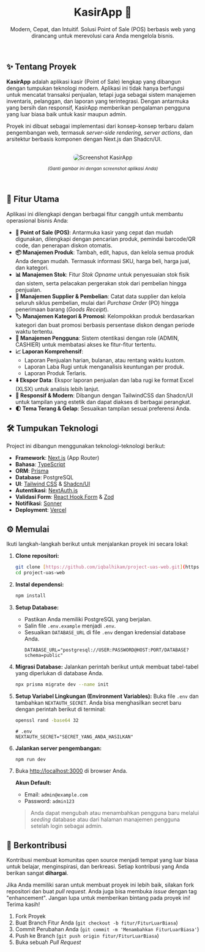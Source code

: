 <div align="center">
  <br />
  <h1><b>KasirApp 🛒</b></h1>
  <p>
    Modern, Cepat, dan Intuitif. Solusi Point of Sale (POS) berbasis web yang dirancang untuk merevolusi cara Anda mengelola bisnis.
  </p>
  <br />
</div>

## ✨ Tentang Proyek

**KasirApp** adalah aplikasi kasir (Point of Sale) lengkap yang dibangun dengan tumpukan teknologi modern. Aplikasi ini tidak hanya berfungsi untuk mencatat transaksi penjualan, tetapi juga sebagai sistem manajemen inventaris, pelanggan, dan laporan yang terintegrasi. Dengan antarmuka yang bersih dan responsif, KasirApp memberikan pengalaman pengguna yang luar biasa baik untuk kasir maupun admin.

Proyek ini dibuat sebagai implementasi dari konsep-konsep terbaru dalam pengembangan web, termasuk *server-side rendering*, *server actions*, dan arsitektur berbasis komponen dengan Next.js dan Shadcn/UI.

<br/>

<div align="center">
  <img src="https://placehold.co/800x400/8b5cf6/ffffff?text=Screenshot+Aplikasi+Anda" alt="Screenshot KasirApp" style="border-radius: 8px; box-shadow: 0 4px 15px rgba(0,0,0,0.1);">
  <p><small><i>(Ganti gambar ini dengan screenshot aplikasi Anda)</i></small></p>
</div>

<br/>

## 🚀 Fitur Utama

Aplikasi ini dilengkapi dengan berbagai fitur canggih untuk membantu operasional bisnis Anda:

* **🛒 Point of Sale (POS)**: Antarmuka kasir yang cepat dan mudah digunakan, dilengkapi dengan pencarian produk, pemindai barcode/QR code, dan penerapan diskon otomatis.
* **📦 Manajemen Produk**: Tambah, edit, hapus, dan kelola semua produk Anda dengan mudah. Termasuk informasi SKU, harga beli, harga jual, dan kategori.
* **📊 Manajemen Stok**: Fitur *Stok Opname* untuk penyesuaian stok fisik dan sistem, serta pelacakan pergerakan stok dari pembelian hingga penjualan.
* **🚚 Manajemen Supplier & Pembelian**: Catat data supplier dan kelola seluruh siklus pembelian, mulai dari *Purchase Order* (PO) hingga penerimaan barang (*Goods Receipt*).
* **🏷️ Manajemen Kategori & Promosi**: Kelompokkan produk berdasarkan kategori dan buat promosi berbasis persentase diskon dengan periode waktu tertentu.
* **👥 Manajemen Pengguna**: Sistem otentikasi dengan role (ADMIN, CASHIER) untuk membatasi akses ke fitur-fitur tertentu.
* **📈 Laporan Komprehensif**:
    * Laporan Penjualan harian, bulanan, atau rentang waktu kustom.
    * Laporan Laba Rugi untuk menganalisis keuntungan per produk.
    * Laporan Produk Terlaris.
* **⬇️ Ekspor Data**: Ekspor laporan penjualan dan laba rugi ke format Excel (XLSX) untuk analisis lebih lanjut.
* **📱 Responsif & Modern**: Dibangun dengan TailwindCSS dan Shadcn/UI untuk tampilan yang estetik dan dapat diakses di berbagai perangkat.
* **🌓 Tema Terang & Gelap**: Sesuaikan tampilan sesuai preferensi Anda.

## 🛠️ Tumpukan Teknologi

Project ini dibangun menggunakan teknologi-teknologi berikut:

* **Framework**: [Next.js](https://nextjs.org/) (App Router)
* **Bahasa**: [TypeScript](https://www.typescriptlang.org/)
* **ORM**: [Prisma](https://www.prisma.io/)
* **Database**: PostgreSQL
* **UI**: [Tailwind CSS](https://tailwindcss.com/) & [Shadcn/UI](https://ui.shadcn.com/)
* **Autentikasi**: [NextAuth.js](https://next-auth.js.org/)
* **Validasi Form**: [React Hook Form](https://react-hook-form.com/) & [Zod](https://zod.dev/)
* **Notifikasi**: [Sonner](https://sonner.emilkowal.ski/)
* **Deployment**: [Vercel](https://vercel.com)

## ⚙️ Memulai

Ikuti langkah-langkah berikut untuk menjalankan proyek ini secara lokal:

1.  **Clone repositori:**
    ```bash
    git clone [https://github.com/iqbalhikam/project-uas-web.git](https://github.com/iqbalhikam/project-uas-web.git)
    cd project-uas-web
    ```

2.  **Instal dependensi:**
    ```bash
    npm install
    ```

3.  **Setup Database:**
    * Pastikan Anda memiliki PostgreSQL yang berjalan.
    * Salin file `.env.example` menjadi `.env`.
    * Sesuaikan `DATABASE_URL` di file `.env` dengan kredensial database Anda.
        ```env
        DATABASE_URL="postgresql://USER:PASSWORD@HOST:PORT/DATABASE?schema=public"
        ```

4.  **Migrasi Database:**
    Jalankan perintah berikut untuk membuat tabel-tabel yang diperlukan di database Anda.
    ```bash
    npx prisma migrate dev --name init
    ```

5.  **Setup Variabel Lingkungan (Environment Variables):**
    Buka file `.env` dan tambahkan `NEXTAUTH_SECRET`. Anda bisa menghasilkan secret baru dengan perintah berikut di terminal:
    ```bash
    openssl rand -base64 32
    ```
    ```env
    # .env
    NEXTAUTH_SECRET="SECRET_YANG_ANDA_HASILKAN"
    ```

6.  **Jalankan server pengembangan:**
    ```bash
    npm run dev
    ```

7.  Buka [http://localhost:3000](http://localhost:3000) di browser Anda.

    **Akun Default:**
    * Email: `admin@example.com`
    * Password: `admin123`
    > Anda dapat mengubah atau menambahkan pengguna baru melalui *seeding* database atau dari halaman manajemen pengguna setelah login sebagai admin.

## 🤝 Berkontribusi

Kontribusi membuat komunitas open source menjadi tempat yang luar biasa untuk belajar, menginspirasi, dan berkreasi. Setiap kontribusi yang Anda berikan sangat **dihargai**.

Jika Anda memiliki saran untuk membuat proyek ini lebih baik, silakan fork repositori dan buat *pull request*. Anda juga bisa membuka *issue* dengan tag "enhancement". Jangan lupa untuk memberikan bintang pada proyek ini! Terima kasih!

1.  Fork Proyek
2.  Buat Branch Fitur Anda (`git checkout -b fitur/FiturLuarBiasa`)
3.  Commit Perubahan Anda (`git commit -m 'Menambahkan FiturLuarBiasa'`)
4.  Push ke Branch (`git push origin fitur/FiturLuarBiasa`)
5.  Buka sebuah *Pull Request*
